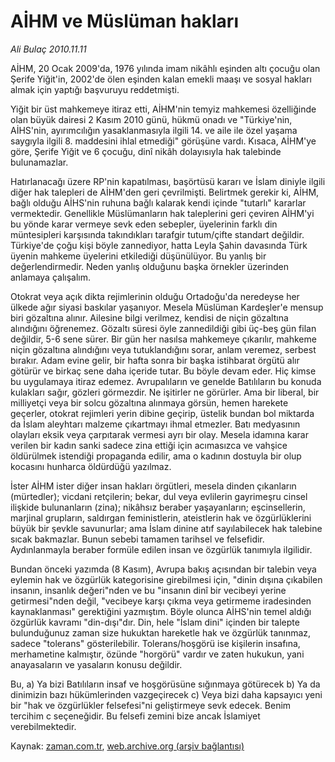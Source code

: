 # AİHM ve Müslüman hakları

*Ali Bulaç 2010.11.11*

<td class="news-spot">
<p>AİHM, 20 Ocak 2009'da, 1976 yılında imam nikâhlı eşinden altı çocuğu olan Şerife Yiğit'in, 2002'de ölen eşinden kalan emekli maaşı ve sosyal hakları almak için yaptığı başvuruyu reddetmişti.</p>
<p><p>Yiğit bir üst mahkemeye itiraz etti, AİHM'nin temyiz mahkemesi özelliğinde olan büyük dairesi 2 Kasım 2010 günü, hükmü onadı ve "Türkiye'nin, AİHS'nin, ayırımcılığın yasaklanmasıyla ilgili 14. ve aile ile özel yaşama saygıyla ilgili 8. maddesini ihlal etmediği" görüşüne vardı. Kısaca, AİHM'ye göre, Şerife Yiğit ve 6 çocuğu, dinî nikâh dolayısıyla hak talebinde bulunamazlar.
<p>Hatırlanacağı üzere RP'nin kapatılması, başörtüsü kararı ve İslam diniyle ilgili diğer hak talepleri de AİHM'den geri çevrilmişti. Belirtmek gerekir ki, AİHM, bağlı olduğu AİHS'nin ruhuna bağlı kalarak kendi içinde "tutarlı" kararlar vermektedir. Genellikle Müslümanların hak taleplerini geri çeviren AİHM'yi bu yönde karar vermeye sevk eden sebepler, üyelerinin farklı din müntesipleri karşısında takındıkları tarafgir tutum/çifte standart değildir. Türkiye'de çoğu kişi böyle zannediyor, hatta Leyla Şahin davasında Türk üyenin mahkeme üyelerini etkilediği düşünülüyor. Bu yanlış bir değerlendirmedir. Neden yanlış olduğunu başka örnekler üzerinden anlamaya çalışalım.
<p>Otokrat veya açık dikta rejimlerinin olduğu Ortadoğu'da neredeyse her ülkede ağır siyasi baskılar yaşanıyor. Mesela Müslüman Kardeşler'e mensup biri gözaltına alınır. Ailesine bilgi verilmez, kendisi de niçin gözaltına alındığını öğrenemez. Gözaltı süresi öyle zannedildiği gibi üç-beş gün filan değildir, 5-6 sene sürer. Bir gün her nasılsa mahkemeye çıkarılır, mahkeme niçin gözaltına alındığını veya tutuklandığını sorar, anlam veremez, serbest bırakır. Adam evine gelir, bir hafta sonra bir başka istihbarat örgütü alır götürür ve birkaç sene daha içeride tutar. Bu böyle devam eder. Hiç kimse bu uygulamaya itiraz edemez. Avrupalıların ve genelde Batılıların bu konuda kulakları sağır, gözleri görmezdir. Ne işitirler ne görürler. Ama bir liberal, bir milliyetçi veya bir solcu gözaltına alınmaya görsün, hemen harekete geçerler, otokrat rejimleri yerin dibine geçirip, üstelik bundan bol miktarda da İslam aleyhtarı malzeme çıkartmayı ihmal etmezler. Batı medyasının olayları eksik veya çarpıtarak vermesi ayrı bir olay. Mesela idamına karar verilen bir kadın sanki sadece zina ettiği için acımasızca ve vahşice öldürülmek istendiği propaganda edilir, ama o kadının dostuyla bir olup kocasını hunharca öldürdüğü yazılmaz.
<p>İster AİHM ister diğer insan hakları örgütleri, mesela dinden çıkanların (mürtedler); vicdani retçilerin; bekar, dul veya evlilerin gayrimeşru cinsel ilişkide bulunanların (zina); nikâhsız beraber yaşayanların; eşcinsellerin, marjinal grupların, saldırgan feministlerin, ateistlerin hak ve özgürlüklerini büyük bir şevkle savunurlar; ama İslam dinine atıf sayılabilecek hak talebine sıcak bakmazlar. Bunun sebebi tamamen tarihsel ve felsefidir. Aydınlanmayla beraber formüle edilen insan ve özgürlük tanımıyla ilgilidir.
<p>Bundan önceki yazımda (8 Kasım), Avrupa bakış açısından bir talebin veya eylemin hak ve özgürlük kategorisine girebilmesi için, "dinin dışına çıkabilen insanın, insanlık değeri"nden ve bu "insanın dinî bir vecibeyi yerine getirmesi"nden değil, "vecibeye karşı çıkma veya getirmeme iradesinden kaynaklanması" gerektiğini yazmıştım. Böyle olunca AİHS'nin temel aldığı özgürlük kavramı "din-dışı"dır. Din, hele "İslam dini" içinden bir talepte bulunduğunuz zaman size hukuktan hareketle hak ve özgürlük tanınmaz, sadece "tolerans" gösterilebilir. Tolerans/hoşgörü ise kişilerin insafına, merhametine kalmıştır, özünde "horgörü" vardır ve zaten hukukun, yani anayasaların ve yasaların konusu değildir.
<p>Bu, a) Ya bizi Batılıların insaf ve hoşgörüsüne sığınmaya götürecek b) Ya da dinimizin bazı hükümlerinden vazgeçirecek c) Veya bizi daha kapsayıcı yeni bir "hak ve özgürlükler felsefesi"ni geliştirmeye sevk edecek. Benim tercihim c seçeneğidir. Bu felsefi zemini bize ancak İslamiyet verebilmektedir.</p>
<a href="http://web.archive.org/web/20101130031747/mailto:a.bulac@zaman.com.tr">
</a></p></p></p></p></p></p></td>

Kaynak: [zaman.com.tr](http://zaman.com.tr/yazar.do?yazino=1051455), [web.archive.org (arşiv bağlantısı)](http://web.archive.org/web/20101130031747/http://zaman.com.tr/yazar.do?yazino=1051455)
